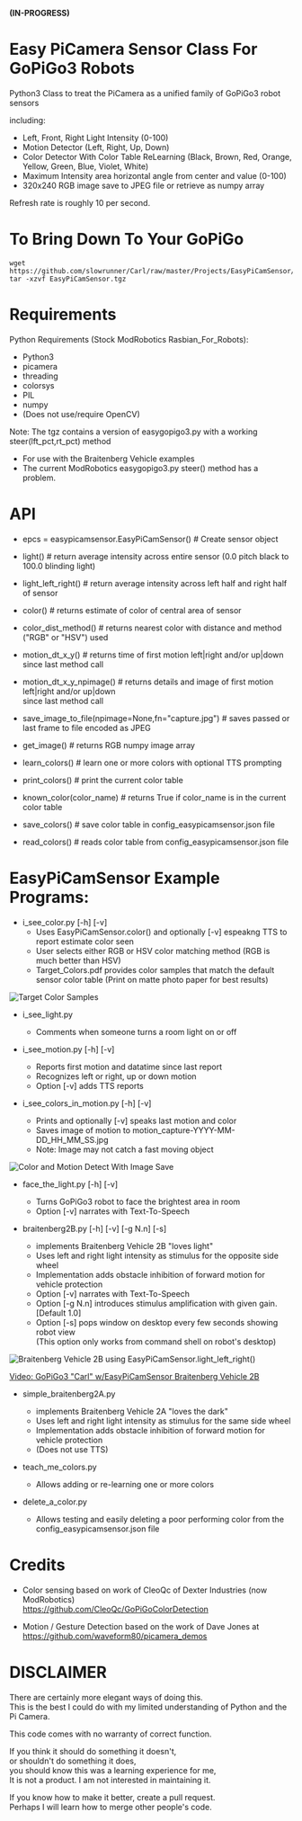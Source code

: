 **(IN-PROGRESS)**

# Easy PiCamera Sensor Class For GoPiGo3 Robots

Python3 Class to treat the PiCamera as a unified family of GoPiGo3 robot sensors 

including:
- Left, Front, Right Light Intensity (0-100)
- Motion Detector (Left, Right, Up, Down)
- Color Detector With Color Table ReLearning 
  (Black, Brown, Red, Orange, Yellow, Green, Blue, Violet, White)
- Maximum Intensity area horizontal angle from center and value (0-100)  
- 320x240 RGB image save to JPEG file or retrieve as numpy array

Refresh rate is roughly 10 per second.

# To Bring Down To Your GoPiGo
```
wget https://github.com/slowrunner/Carl/raw/master/Projects/EasyPiCamSensor/EasyPiCamSensor.tgz 
tar -xzvf EasyPiCamSensor.tgz
```

# Requirements

Python Requirements (Stock ModRobotics Rasbian_For_Robots):
- Python3
- picamera
- threading
- colorsys
- PIL  
- numpy
- (Does not use/require OpenCV)

Note:  The tgz contains a version of easygopigo3.py with a working steer(lft_pct,rt_pct) method
- For use with the Braitenberg Vehicle examples 
- The current ModRobotics easygopigo3.py steer() method has a problem. 

# API

-  epcs = easypicamsensor.EasyPiCamSensor()   # Create sensor object

-  light() # return average intensity across entire sensor (0.0 pitch black to 100.0 blinding light)

-  light_left_right() # return average intensity across left half and right half of sensor

-  color() # returns estimate of color of central area of sensor

-  color_dist_method() # returns nearest color with distance and method ("RGB" or "HSV") used 

-  motion_dt_x_y() # returns time of first motion left|right and/or up|down since last method call

-  motion_dt_x_y_npimage() # returns details and image of first motion left|right and/or up|down  
   since last method call

-  save_image_to_file(npimage=None,fn="capture.jpg")  # saves passed or last frame to file encoded as JPEG

-  get_image()  # returns RGB numpy image array

-  learn_colors() # learn one or more colors with optional TTS prompting

-  print_colors() # print the current color table

-  known_color(color_name) # returns True if color_name is in the current color table

-  save_colors() # save color table in config_easypicamsensor.json file

-  read_colors()  # reads color table from config_easypicamsensor.json file


# EasyPiCamSensor Example Programs:

- i_see_color.py [-h] [-v]
  * Uses EasyPiCamSensor.color() and optionally [-v] espeakng TTS to report estimate color seen
  * User selects either RGB or HSV color matching method (RGB is much better than HSV)
  * Target_Colors.pdf provides color samples that match the default sensor color table 
    (Print on matte photo paper for best results)

![Target Color Samples](Graphics/Target_Colors_Tiny.png?raw=true)

- i_see_light.py
  * Comments when someone turns a room light on or off

- i_see_motion.py [-h] [-v]
  * Reports first motion and datatime since last report
  * Recognizes left or right, up or down motion
  * Option [-v] adds TTS reports

- i_see_colors_in_motion.py [-h] [-v]
  * Prints and optionally [-v] speaks last motion and color 
  * Saves image of motion to motion_capture-YYYY-MM-DD_HH_MM_SS.jpg
  * Note: Image may not catch a fast moving object 

![Color and Motion Detect With Image Save](Graphics/motion_capture.jpg)

- face_the_light.py [-h] [-v]
  * Turns GoPiGo3 robot to face the brightest area in room
  * Option [-v] narrates with Text-To-Speech

- braitenberg2B.py [-h] [-v] [-g N.n] [-s]
  * implements Braitenberg Vehicle 2B "loves light"
  * Uses left and right light intensity as stimulus for the opposite side wheel
  * Implementation adds obstacle inhibition of forward motion for vehicle protection
  * Option [-v] narrates with Text-To-Speech
  * Option [-g N.n] introduces stimulus amplification with given gain.  [Default 1.0]
  * Option [-s]  pops window on desktop every few seconds showing robot view  
    (This option only works from command shell on robot's desktop)

![Braitenberg Vehicle 2B using EasyPiCamSensor.light_left_right()](Graphics/Braitenberg2b_Light_Value_Stimulus.png)

[Video: GoPiGo3 "Carl" w/EasyPiCamSensor Braitenberg Vehicle 2B](https://vimeo.com/493585330)

- simple_braitenberg2A.py
  * implements Braitenberg Vehicle 2A "loves the dark" 
  * Uses left and right light intensity as stimulus for the same side wheel
  * Implementation adds obstacle inhibition of forward motion for vehicle protection
  * (Does not use TTS)

- teach_me_colors.py
  * Allows adding or re-learning one or more colors 

- delete_a_color.py
  * Allows testing and easily deleting a poor performing color from the config_easypicamsensor.json file


# Credits

- Color sensing based on work of CleoQc of Dexter Industries (now ModRobotics)  
  https://github.com/CleoQc/GoPiGoColorDetection

- Motion / Gesture Detection based on the work of Dave Jones at https://github.com/waveform80/picamera_demos

# DISCLAIMER

There are certainly more elegant ways of doing this.  
This is the best I could do with my limited understanding of Python and the Pi Camera.

This code comes with no warranty of correct function.  

If you think it should do something it doesn't,  
or shouldn't do something it does,  
you should know this was a learning experience for me,  
It is not a product.  I am not interested in maintaining it.

If you know how to make it better, create a pull request.  
Perhaps I will learn how to merge other people's code.

